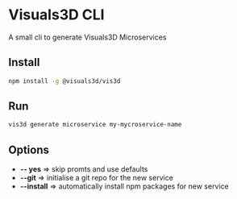 # Visuals3D CLI 



A small cli to generate Visuals3D Microservices 



## Install

```bash
npm install -g @visuals3d/vis3d
```



## Run 

```bash
vis3d generate microservice my-mycroservice-name 
```



## Options

- **-- yes**  => skip promts and use defaults
- **--git** => initialise a git repo for the new service
- **--install** => automatically install npm packages for new service
